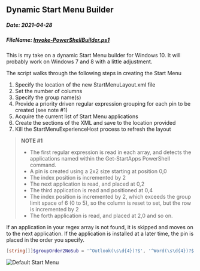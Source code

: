 ## Dynamic Start Menu Builder ##
##### Date: 2021-04-28 #####
##### FileName: [Invoke-PowerShellBuilder.ps1](https://github.com/KryptykHermit/KryptykHermit.github.io/PowerShell/StartMenuBuilderV2/Invoke-StartMenuBuilder.ps1) #####

This is my take on a dynamic Start Menu builder for Windows 10.  It will probably work on Windows 7 and 8 with a little adjustment.

The script walks through the following steps in creating the Start Menu
 1.   Specify the location of the new StartMenuLayout.xml file
 2.   Set the number of columns
 2.   Specify the group name(s)
 3.   Provide a priority driven regular expression grouping for each pin to be created (see note #1)
 4.   Acquire the current list of Start Menu applications
 5.   Create the sections of the XML and save to the location provided
 6.   Kill the StartMenuExperienceHost process to refresh the layout

>**NOTE #1**
>	-   The first regular expression is read in each array, and detects the applications named within the Get-StartApps PowerShell command.
>	- 	A pin is created using a 2x2 size starting at position 0,0
>	- 	The index position is incremented by 2
>	- 	The next application is read, and placed at 0,2
>	- 	The third application is read and positioned at 0,4
>	- 	The index position is incremented by 2, which exceeds the group limit space of 6 (0 to 5), so the column is reset to set, but the row is incremented by 2 
>	- 	The forth application is read, and placed at 2,0 and so on.

If an application in your regex array is not found, it is skipped and moves on to the next application.  If the application is installed at a later time, the pin is placed in the order you specify.  

```powershell
[string[]]$groupOrder2NoSub = '^Outlook(\s\d{4})?$', '^Word(\s\d{4})?$', '^Excel(\s\d{4})?$', '^PowerPoint(\s\d{4})?$', '^OneNote(\s\d{4})?$', '^Access(\s\d{4})?$', '^Publisher(\s\d{4})?$', '^Project(\s\d{4})?$', '^Visio(\s\d{4})?$'  
```

![Default Start Menu](https://kryptykhermit.github.io/PowerShell/StartMenuBuilderV2/StartMenuOverview.jpg)
